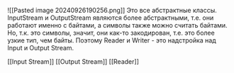 ![[Pasted image 20240926190256.png]]
Это все абстрактные классы. InputStream и OutputStream являются более абстрактными, т.е. они работают именно с байтами, а символы также можно считать байтами. Но, т.к. это символы, значит, они как-то закодирован, т.е. это более узкие тип, чем байты. Поэтому Reader и Writer - это надстройка над Input и Output Stream.

[[Input Stream]] [[Output Stream]] [[Reader]]
